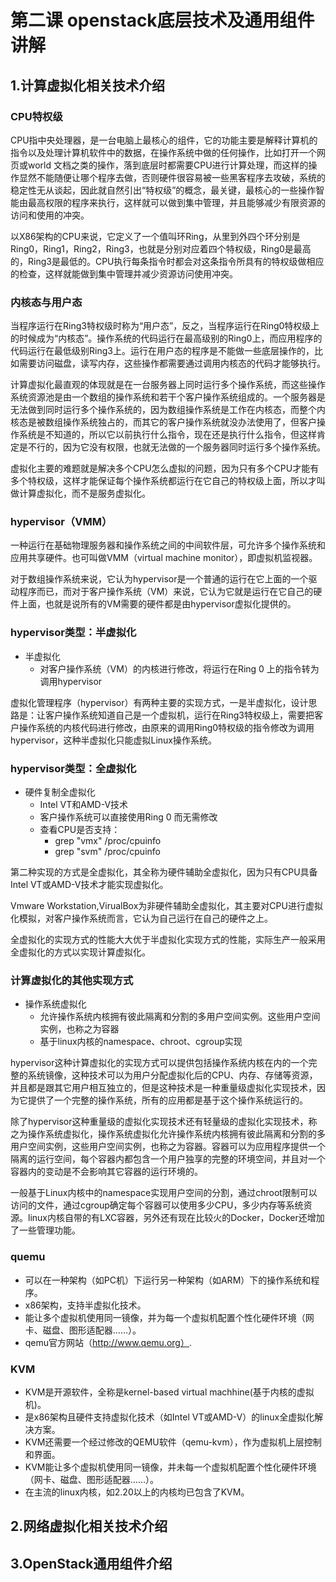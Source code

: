 # 第二课 openstack底层技术及通用组件讲解
## 1.计算虚拟化相关技术介绍
### CPU特权级
CPU指中央处理器，是一台电脑上最核心的组件，它的功能主要是解释计算机的指令以及处理计算机软件中的数据，在操作系统中做的任何操作，比如打开一个网页或world 文档之类的操作，落到底层时都需要CPU进行计算处理，而这样的操作显然不能随便让哪个程序去做，否则硬件很容易被一些黑客程序去攻破，系统的稳定性无从谈起，因此就自然引出“特权级”的概念，最关键，最核心的一些操作智能由最高权限的程序来执行，这样就可以做到集中管理，并且能够减少有限资源的访问和使用的冲突。

以X86架构的CPU来说，它定义了一个值叫环Ring，从里到外四个环分别是Ring0，Ring1，Ring2，Ring3，也就是分别对应着四个特权级，Ring0是最高的，Ring3是最低的。CPU执行每条指令时都会对这条指令所具有的特权级做相应的检查，这样就能做到集中管理并减少资源访问使用冲突。

### 内核态与用户态
当程序运行在Ring3特权级时称为“用户态”，反之，当程序运行在Ring0特权级上的时候成为“内核态”。操作系统的代码运行在最高级别的Ring0上，而应用程序的代码运行在最低级别Ring3上。运行在用户态的程序是不能做一些底层操作的，比如需要访问磁盘，读写内存，这些操作都需要通过调用内核态的代码才能够执行。

计算虚拟化最直观的体现就是在一台服务器上同时运行多个操作系统，而这些操作系统资源池是由一个数组的操作系统和若干个客户操作系统组成的。一个服务器是无法做到同时运行多个操作系统的，因为数组操作系统是工作在内核态，而整个内核态是被数组操作系统独占的，而其它的客户操作系统就没办法使用了，但客户操作系统是不知道的，所以它以前执行什么指令，现在还是执行什么指令，但这样肯定是不行的，因为它没有权限，也就无法做的一个服务器同时运行多个操作系统。

虚拟化主要的难题就是解决多个CPU怎么虚拟的问题，因为只有多个CPU才能有多个特权级，这样才能保证每个操作系统都运行在它自己的特权级上面，所以才叫做计算虚拟化，而不是服务虚拟化。

### hypervisor（VMM）
一种运行在基础物理服务器和操作系统之间的中间软件层，可允许多个操作系统和应用共享硬件。也可叫做VMM（virtual machine monitor），即虚拟机监视器。

对于数组操作系统来说，它认为hypervisor是一个普通的运行在它上面的一个驱动程序而已，而对于客户操作系统（VM）来说，它认为它就是运行在它自己的硬件上面，也就是说所有的VM需要的硬件都是由hypervisor虚拟化提供的。

### hypervisor类型：半虚拟化
* 半虚拟化
  - 对客户操作系统（VM）的内核进行修改，将运行在Ring 0 上的指令转为调用hypervisor

虚拟化管理程序（hypervisor）有两种主要的实现方式，一是半虚拟化，设计思路是：让客户操作系统知道自己是一个虚拟机，运行在Ring3特权级上，需要把客户操作系统的内核代码进行修改，由原来的调用Ring0特权级的指令修改为调用hypervisor，这种半虚拟化只能虚拟Linux操作系统。

### hypervisor类型：全虚拟化
* 硬件复制全虚拟化
  - Intel VT和AMD-V技术
  - 客户操作系统可以直接使用Ring 0 而无需修改
  - 查看CPU是否支持：
    + grep "vmx" /proc/cpuinfo
    + grep "svm" /proc/cpuinfo

第二种实现的方式是全虚拟化，其全称为硬件辅助全虚拟化，因为只有CPU具备Intel VT或AMD-V技术才能实现虚拟化。

Vmware Workstation,VirualBox为非硬件辅助全虚拟化，其主要对CPU进行虚拟化模拟，对客户操作系统而言，它认为自己运行在自己的硬件之上。

全虚拟化的实现方式的性能大大优于半虚拟化实现方式的性能，实际生产一般采用全虚拟化的方式以实现计算虚拟化。

### 计算虚拟化的其他实现方式
* 操作系统虚拟化
  - 允许操作系统内核拥有彼此隔离和分割的多用户空间实例。这些用户空间实例，也称之为容器
  - 基于linux内核的namespace、chroot、cgroup实现

hypervisor这种计算虚拟化的实现方式可以提供包括操作系统内核在内的一个完整的系统镜像，这种技术可以为用户分配虚拟化后的CPU、内存、存储等资源，并且都是跟其它用户相互独立的，但是这种技术是一种重量级虚拟化实现技术，因为它提供了一个完整的操作系统，所有的应用都是基于这个操作系统运行的。

除了hypervisor这种重量级的虚拟化实现技术还有轻量级的虚拟化实现技术，称之为操作系统虚拟化，操作系统虚拟化允许操作系统内核拥有彼此隔离和分割的多用户空间实例，这些用户空间实例，也称之为容器。容器可以为应用程序提供一个隔离的运行空间，每个容器内都包含一个用户独享的完整的环境空间，并且对一个容器内的变动是不会影响其它容器的运行环境的。

一般基于Linux内核中的namespace实现用户空间的分割，通过chroot限制可以访问的文件，通过cgroup确定每个容器可以使用多少CPU，多少内存等系统资源。linux内核自带的有LXC容器，另外还有现在比较火的Docker，Docker还增加了一些管理功能。

### quemu
* 可以在一种架构（如PC机）下运行另一种架构（如ARM）下的操作系统和程序。
* x86架构，支持半虚拟化技术。
* 能让多个虚拟机使用同一镜像，并为每一个虚拟机配置个性化硬件环境（网卡、磁盘、图形适配器……）。
* qemu官方网站（http://www.qemu.org）.

### KVM
* KVM是开源软件，全称是kernel-based virtual machhine(基于内核的虚拟机)。
* 是x86架构且硬件支持虚拟化技术（如Intel VT或AMD-V）的linux全虚拟化解决方案。
* KVM还需要一个经过修改的QEMU软件（qemu-kvm），作为虚拟机上层控制和界面。
* KVM能让多个虚拟机使用同一镜像，并未每一个虚拟机配置个性化硬件环境（网卡、磁盘、图形适配器……）。
* 在主流的linux内核，如2.20以上的内核均已包含了KVM。

## 2.网络虚拟化相关技术介绍



## 3.OpenStack通用组件介绍


